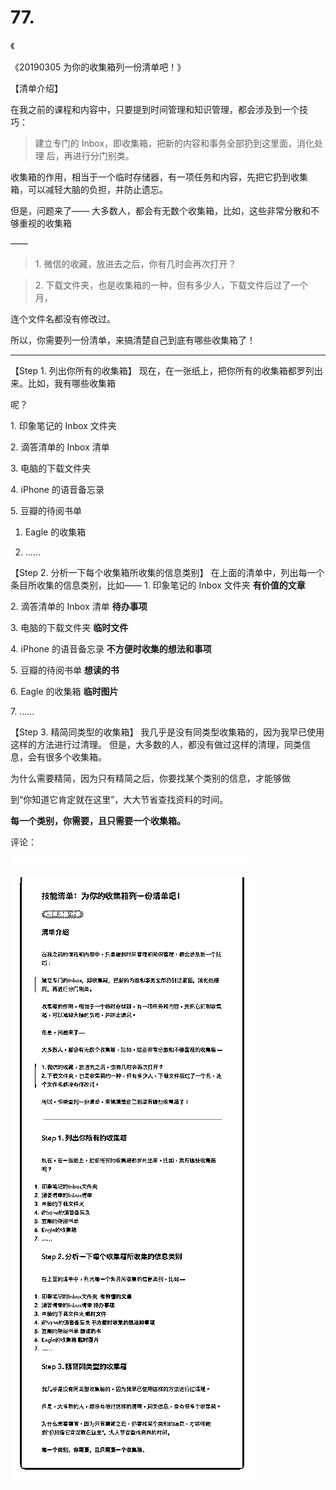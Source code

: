# 77.

《

《20190305 为你的收集箱列一份清单吧！》

【清单介绍】

在我之前的课程和内容中，只要提到时间管理和知识管理，都会涉及到一个技 巧：

> 建立专门的 Inbox，即收集箱，把新的内容和事务全部扔到这里面，消化处理 后，再进行分门别类。

收集箱的作用，相当于一个临时存储器，有一项任务和内容，先把它扔到收集 箱，可以减轻大脑的负担，并防止遗忘。

但是，问题来了—— 大多数人，都会有无数个收集箱，比如，这些非常分散和不够重视的收集箱

——

> 1\. 微信的收藏，放进去之后，你有几时会再次打开？

> 2\. 下载文件夹，也是收集箱的一种，但有多少人，下载文件后过了一个月，

连个文件名都没有修改过。

所以，你需要列一份清单，来搞清楚自己到底有哪些收集箱了！

---

【Step 1\. 列出你所有的收集箱】 现在，在一张纸上，把你所有的收集箱都罗列出来。比如，我有哪些收集箱

呢？

1\. 印象笔记的 Inbox 文件夹

2\. 滴答清单的 Inbox 清单

3\. 电脑的下载文件夹

4\. iPhone 的语音备忘录

5\. 豆瓣的待阅书单

1.  Eagle 的收集箱

2.  ……

【Step 2\. 分析一下每个收集箱所收集的信息类别】 在上面的清单中，列出每一个条目所收集的信息类别，比如—— 1\. 印象笔记的 Inbox 文件夹 **有价值的文章**

2\. 滴答清单的 Inbox 清单 **待办事项**

3\. 电脑的下载文件夹 **临时文件**

4\. iPhone 的语音备忘录 **不方便时收集的想法和事项**

5\. 豆瓣的待阅书单 **想读的书**

6\. Eagle 的收集箱 **临时图片**

7\. ……

【Step 3\. 精简同类型的收集箱】 我几乎是没有同类型收集箱的，因为我早已使用这样的方法进行过清理。 但是，大多数的人，都没有做过这样的清理，同类信息，会有很多个收集箱。

为什么需要精简，因为只有精简之后，你要找某个类别的信息，才能够做

到“你知道它肯定就在这里”，大大节省查找资料的时间。

**每一个类别，你需要，且只需要一个收集箱。**

评论：

![image](img/Image_173.png)

![image](img/Image_174.png)